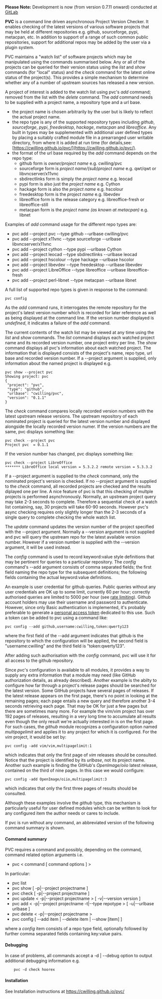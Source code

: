 **Please Note:** Development is now (from version 0.7.11 onward) conducted at [GitLab](https://gitlab.com/chris.willing/pvc)

**PVC** is a command line driven asynchronous Project Version Checker. It enables checking of the latest versions of various software projects that may be held at different repositories e.g. github, sourceforge, pypi, metacpan, etc. In addition to support of a range of such common public repositories, support for additional repos may be added by the user via a plugin system.

PVC maintains a "watch list" of software projects which may be manipulated using the commands summarised below. Any or all of the projects can be queried for their version status using the *list* and *show* commands (for "local" status) and the *check* command for the latest online status of the project(s). This provides a simple mechanism to determine whether any of a number of upstream sources has released a new version.

A project of interest is added to the watch list using pvc's *add* command; removed from the list with the *delete* command. The *add* command needs to be supplied with a project name, a repository type and a url base.
  - the project name is chosen arbitrarily by the user but is likely to reflect the actual project name.
  - the repo type is any of the supported repository types including *github*, *sourceforge*, *pypi*, *freedesktop*, *hackage*, *metacpan* and *libreoffice*. Any built in types may be supplemented with additional user defined types by placing a suitably crafted module file in a prearranged user writable directory, from where it is added at run time (for details,see: [https://cwilling.github.io/pvc/](https://cwilling.github.io/pvc/).
  - the format of the url base required by the *add* command depends on the repo type:
    - github form is *owner/project name* e.g. cwilling/pvc
    - sourceforge form is *project name/(sub)project name* e.g. qwt/qwt or libvncserver/x11vnc
    - sbdirectlinks form is simply the *project name* e.g. leocad
    - pypi form is also just the *project name* e.g. Cython
    - hackage form is also the *project name* e.g. hscolour
    - freedesktop form is the *project name* e.g. libevdev
    - libreoffice form is the release category e.g. libreoffice-fresh or libreoffice-still
    - metacpan form is the *project name (as known at metacpan)* e.g. libnet
    
Examples of *add* command usage for the different repo types are:
  - pvc add --project pvc --type github --urlbase cwilling/pvc
  - pvc add --project x11vnc --type sourceforge --urlbase libvncserver/x11vnc
  - pvc add --project cython --type pypi --urlbase Cython
  - pvc add --project leocad --type sbdirectlinks --urlbase leocad
  - pvc add --project hscolour --type hackage --urlbase hscolor
  - pvc add --project libevdev --type freedesktop --urlbase libevdev
  - pvc add --project LibreOffice --type libreoffice --urlbase libreoffice-fresh
  - pvc add --project perl-libnet --type metacpan --urlbase libnet

A full list of supported repo types is given in response to the command:

    pvc config
    
As the *add* command runs, it interrogates the remote repository for the project's latest version number which is recorded for later reference as well as being displayed at the command line. If the version number displayed is *undefined*, it indicates a failure of the *add* command.

The current contents of the watch list may be viewed at any time using the *list* and *show* commands. The *list* command displays each watched project name and its recorded version number, one project entry per line. The *show* command displays all pvc's information about each watched project. The information that is displayed consists of the project's name, repo type, url base and recorded version number. If a --project argument is supplied, only information about the named project is displayed e.g.

    pvc show --project pvc
    Showing project: pvc
    {
     "project": "pvc",
     "type": "github",
     "urlbase": "cwilling/pvc",
     "version": "0.1.1"
    }
    
The *check* command compares locally recorded version numbers with the latest upstream release versions. The upstream repository of each nominated project is queried for the latest version number and displayed alongside the locally recorded version numer. If the version numbers are the same, pvc displays something like:

    pvc check --project pvc
    Project pvc  = 0.1.1

If the version number has changed, pvc displays something like:

    pvc check --project LibreOffice
    ******* LibreOffice local version = 5.3.2.2 remote version = 5.3.3.2

If a --project argument is supplied to the *check* command, only the nominated project's version is checked. If no --project argument is supplied to the *check* command, all recorded projects are checked and the results diplayed one per line. A nice feature of pvc is that this checking of multple projects is performed asynchronously. Normally, an upstream project query may take 2-3 seconds to complete. Therefore a sequential check of a watch list containing, say, 30 projects will take 60-90 seconds. However pvc's async checking requires only slightly longer than the 2-3 seconds of a single query to complete checking the whole watch list.

The *update* command updates the version number of the project specified with the --project argument. Normally a --version argument is not supplied and pvc will query the upstream repo for the latest available version number. However if a version number is supplied with the --version argument, it will be used instead.

The *config* command is used to record keyword:value style definitions that may be pertinent for queries to a particular repository. The *config* command's --add argument consists of comma separated fields; the first field naming the repo type for the subsequent definitions; the following fields containing the actual keyword:value definitions.

An example is user credential for github queries. Public queries without any user credentials are OK up to some limit, currently 60 per hour; correctly authorised queries are limited to 5000 per hour (see [rate limiting](https://developer.github.com/v3/#rate-limiting)). Github account holders may use their username and password to authenticate. However, since only Basic authentication is implemented, it's probably preferable to generate a [personal access token](https://github.com/blog/1509-personal-api-tokens) dedicated to this use. Such a token can be added to pvc using a command like:

    pvc config --add github,username:cwilling,token:qwerty123

where the first field of the --add argument indicates that github is the repository to which the configuration will be applied, the second field is "username:cwilling" and the third field is "token:qwerty123".

After adding such authorisation with the *config* command, pvc will use it for all access to the github repository.

Since *pvc*'s configuration is available to all modules, it provides a way to supply any extra information that a module may need (like GitHub authorization details, as already described). Another example is the abilty to configure how far through a project's release pages should be searched for the latest version. Some GitHub projects have several pages of releases. If the latest release appears on the first page, there's no point in looking at the remaining pages; each page entails a new query and therefore another 3-4 seconds retrieving each page. That may be OK for just a few pages but there are sometimes many more. For example the vim/vim project has over 192 pages of releases, resulting in a very long time to accumulate all results even though the only result we're actually interested in is on the first page. For such cases, the *github* module recognizes a configuration option named *multipagelimit* and applies it to any project for which it is configured. For the *vim* project, it would be set by:

    pvc config -add vim/vim,multipagelimit:1

which indicates that only the first page of *vim* releases should be consulted. Notice that the project is identified by its *urlbase*, not its project name. Another such example is finding the GitHub's *OpenImage/oiio* latest release, contained on the third of nine pages. In this case we would configure:

    pvc config -add OpenImage/oiio,multipagelimit:3

which indicates that only the first three pages of results should be consulted.

Although these examples involve the *github* type, this mechanism is particularly useful for user defined modules which can be written to look for any configured item the author needs or cares to include.


If pvc is run without any command, an abbreviated version of the following command summary is shown.

#### Command summary
PVC requires a command and possibly, depending on the command, command related option arguments i.e.
- pvc < command [ command options ] >

In particular:
- pvc list
- pvc show   [ -p|--project projectname ]
- pvc check  [ -p|--project projectname ]
- pvc update < -p|--project projectname > [ -v|--version version ]
- pvc add    < -p|--project projectname -t|--type repotype > [ -u|--urlbase urlbase ]
- pvc delete < -p|--project projectname >
- pvc config [ --add item | --delete item | --show [item] ]

where a *config* item consists of a repo type field, optionally followed by further comma separated fields containing key:value pairs.

#### Debugging
In case of problems, all commands accept a -d | --debug option to output additional debugging information e.g.
```
    pvc -d check hoorex
```


#### Installation
See Installation instructions at https://cwilling.github.io/pvc/
